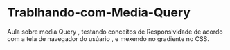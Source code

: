 # Trablhando-com-Media-Query
Aula sobre media Query , testando conceitos de Responsividade de acordo com a tela de navegador do usúario , e mexendo no gradiente no CSS.
